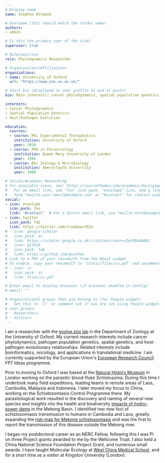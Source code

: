 ```yaml
---
# Display name
name: Stephen Attwood

# Username (this should match the folder name)
authors:
- admin

# Is this the primary user of the site?
superuser: true

# Role/position
role: Phylodynamics Researcher

# Organizations/Affiliations
organizations:
- name: University of Oxford
  url: "https://www.zoo.ox.ac.uk/"

# Short bio (displayed in user profile at end of posts)
bio: Main interests; cancer phylodynamics, spatial population genetics, phylogeography, host-pathogen evolution.

interests:
- Cancer Phylodynamics
- Spatial Population Genetics
- Host:Pathogen Evolution

education:
  courses:
  - course: MSc Experimental Therapeutics
    institution: University of Oxford
    year: 2018
  - course: PhD in Parasitology
    institution: Queen Mary University of London
    year: 1994
  - course: BSc Zoology & Microbiology
    institution: Aberystwyth University
    year: 1989

# Social/Academic Networking
# For available icons, see: https://sourcethemes.com/academic/docs/page-builder/#icons
#   For an email link, use "fas" icon pack, "envelope" icon, and a link in the
#   form "mailto:your-email@example.com" or "#contact" for contact widget.
social:
- icon: envelope
  icon_pack: fas
  link: '#contact'  # For a direct email link, use "mailto:test@example.org".
- icon: twitter
  icon_pack: fab
  link: https://twitter.com/treebeard522
# - icon: google-scholar
#   icon_pack: ai
#   link: https://scholar.google.co.uk/citations?user=sIwtMXoAAAAJ
# - icon: github
#   icon_pack: fab
#   link: https://github.com/gcushen
# Link to a PDF of your resume/CV from the About widget.
# To enable, copy your resume/CV to `static/files/cv.pdf` and uncomment the lines below.
# - icon: cv
#   icon_pack: ai
#   link: files/cv.pdf

# Enter email to display Gravatar (if Gravatar enabled in Config)
# email: ""

# Organizational groups that you belong to (for People widget)
#   Set this to `[]` or comment out if you are not using People widget.
# user_groups:
# - Researchers
# - Visitors
---
```


I am a researcher with the [evolve.zoo lab](http://evolve.zoo.ox.ac.uk/Evolve/Home.html) in the Department of Zoology at the University of Oxford. My current research interests include cancer phylodynamics, pathogen population genetics, spatial genetics, and host-pathogen evolutionary relationships. Related interests include bioinformatics, oncology, and applications in translational medicine. I am currently supported by the European Union's [European Research Council](https://ec.europa.eu/programmes/horizon2020/) FP7 Ideas programme.

Prior to moving to Oxford I was based at the [Natural History Museum](https://www.nhm.ac.uk/our-science/departments-and-staff/staff-directory/stephen-attwood.html) in London working on the parasitic blood-fluke _Schistosoma_. During this time I undertook many field expeditions, leading teams in remote areas of Laos, Cambodia, Malaysia and Indonesia. I later moved my focus to China, working on the Schistosomiasis Control Programme there. My parasitological work resulted in the discovery and naming of several new species and insights into the health and biodiversity [impacts of hydro-power dams](https://www.dw.com/en/a-dam-building-race-threatens-the-mekong-river/a-50049206) in the Mekong Basin. I identified two new foci of schistosomiasis transmission to humans in Cambodia and Laos, greatly expanding the [risk-map for Mekong schistosomiasis](https://www.eurekalert.org/pub_releases/2008-03/plos-msi031408.php) and was the first to report the transmission of this disease outside the Mekong river.

I began my postdoctoral career as an NERC Fellow, following this I was PI on three Project grants awarded to me by the Wellcome Trust. I also held a China National Science Foundation Project Grant, and numerous small awards. I have taught Molecular Ecology at [West China Medical School](https://www.healthcareglobal.com/top10/top-10-largest-hospitals-world), and for a short time as a visitor at Kingston University (London).
